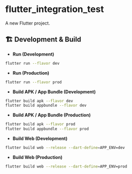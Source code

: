 # flutter_integration_test

A new Flutter project.

## 🏗️ Development & Build

- **Run (Development)**

```sh
flutter run --flavor dev
```

- **Run (Production)**

```sh
flutter run --flavor prod
```

- **Build APK / App Bundle (Development)**

```sh
flutter build apk --flavor dev
flutter build appbundle --flavor dev
```

- **Build APK / App Bundle (Production)**

```sh
flutter build apk --flavor prod
flutter build appbundle --flavor prod
```

- **Build Web (Development)**

```sh
flutter build web --release --dart-define=APP_ENV=dev
```

- **Build Web (Production)**

```sh
flutter build web --release --dart-define=APP_ENV=prod
```